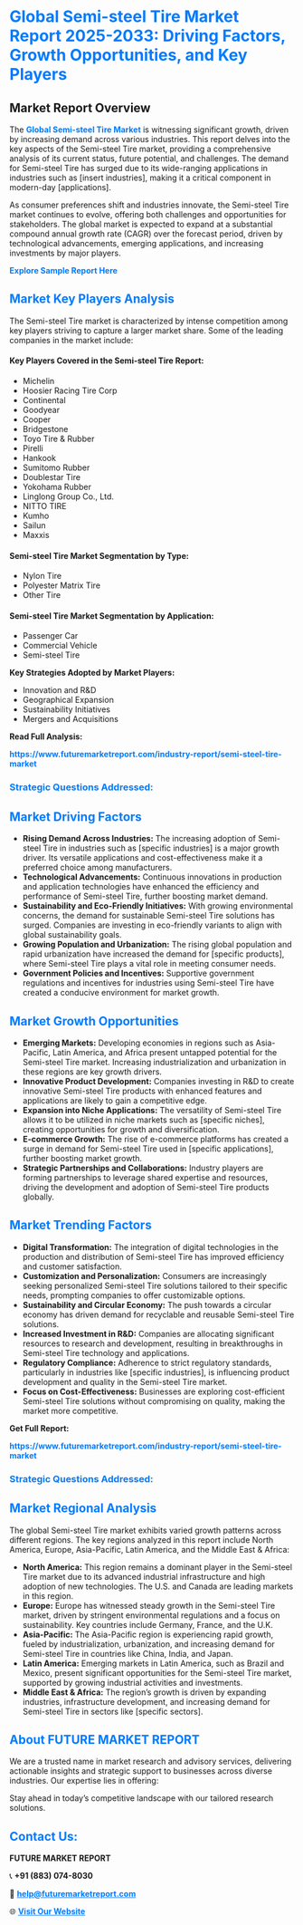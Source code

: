 <h1 style="color: #007BFF;">Global Semi-steel Tire Market Report 2025-2033: Driving Factors, Growth Opportunities, and Key Players</h1>

<section id="overview">
<h2>Market Report Overview</h2>
<p>The <a href="https://www.futuremarketreport.com/industry-report/semi-steel-tire-market" style="color: #007BFF; text-decoration: none;"><strong>Global Semi-steel Tire Market</strong></a> is witnessing significant growth, driven by increasing demand across various industries. This report delves into the key aspects of the Semi-steel Tire market, providing a comprehensive analysis of its current status, future potential, and challenges. The demand for Semi-steel Tire has surged due to its wide-ranging applications in industries such as [insert industries], making it a critical component in modern-day [applications].</p>
<p>As consumer preferences shift and industries innovate, the Semi-steel Tire market continues to evolve, offering both challenges and opportunities for stakeholders. The global market is expected to expand at a substantial compound annual growth rate (CAGR) over the forecast period, driven by technological advancements, emerging applications, and increasing investments by major players.</p>
</section>

<section id="overview">
<p><a href="https://www.futuremarketreport.com/request-sample/reportId=126495" style="color: #007BFF; text-decoration: none;"><strong>Explore Sample Report Here</strong></a></p>
</section>

<section id="key-players">
<h2 style="color: #007BFF;">Market Key Players Analysis</h2>
<p>The Semi-steel Tire market is characterized by intense competition among key players striving to capture a larger market share. Some of the leading companies in the market include:</p>
<h4>Key Players Covered in the Semi-steel Tire Report:</h4>
<ul><li>Michelin</li><li>Hoosier Racing Tire Corp</li><li>Continental</li><li>Goodyear</li><li>Cooper</li><li>Bridgestone</li><li>Toyo Tire &amp; Rubber</li><li>Pirelli</li><li>Hankook</li><li>Sumitomo Rubber</li><li>Doublestar Tire</li><li>Yokohama Rubber</li><li>Linglong Group Co., Ltd.</li><li>NITTO TIRE</li><li>Kumho</li><li>Sailun</li><li>Maxxis</li></ul>
<h4>Semi-steel Tire Market Segmentation by Type:</h4>
<ul><li>Nylon Tire</li><li>Polyester Matrix Tire</li><li>Other Tire</li></ul>

<h4>Semi-steel Tire Market Segmentation by Application:</h4>
<ul><li>Passenger Car</li><li>Commercial Vehicle</li><li>Semi-steel Tire</li></ul>
<p><strong>Key Strategies Adopted by Market Players:</strong></p>
<ul>
<li>Innovation and R&D</li>
<li>Geographical Expansion</li>
<li>Sustainability Initiatives</li>
<li>Mergers and Acquisitions</li>
</ul>
</section>

<section>
<p><strong>Read Full Analysis: </strong></p><a href="https://www.futuremarketreport.com/industry-report/semi-steel-tire-market" style="color: #007BFF; text-decoration: none;"><strong>https://www.futuremarketreport.com/industry-report/semi-steel-tire-market</strong></a>
<h3 style="color: #007BFF;">Strategic Questions Addressed:</h3>
</section>

<section id="driving-factors">
<h2 style="color: #007BFF;">Market Driving Factors</h2>
<ul>
<li><strong>Rising Demand Across Industries:</strong> The increasing adoption of Semi-steel Tire in industries such as [specific industries] is a major growth driver. Its versatile applications and cost-effectiveness make it a preferred choice among manufacturers.</li>
<li><strong>Technological Advancements:</strong> Continuous innovations in production and application technologies have enhanced the efficiency and performance of Semi-steel Tire, further boosting market demand.</li>
<li><strong>Sustainability and Eco-Friendly Initiatives:</strong> With growing environmental concerns, the demand for sustainable Semi-steel Tire solutions has surged. Companies are investing in eco-friendly variants to align with global sustainability goals.</li>
<li><strong>Growing Population and Urbanization:</strong> The rising global population and rapid urbanization have increased the demand for [specific products], where Semi-steel Tire plays a vital role in meeting consumer needs.</li>
<li><strong>Government Policies and Incentives:</strong> Supportive government regulations and incentives for industries using Semi-steel Tire have created a conducive environment for market growth.</li>
</ul>
</section>

<section id="growth-opportunities">
<h2 style="color: #007BFF;">Market Growth Opportunities</h2>
<ul>
<li><strong>Emerging Markets:</strong> Developing economies in regions such as Asia-Pacific, Latin America, and Africa present untapped potential for the Semi-steel Tire market. Increasing industrialization and urbanization in these regions are key growth drivers.</li>
<li><strong>Innovative Product Development:</strong> Companies investing in R&D to create innovative Semi-steel Tire products with enhanced features and applications are likely to gain a competitive edge.</li>
<li><strong>Expansion into Niche Applications:</strong> The versatility of Semi-steel Tire allows it to be utilized in niche markets such as [specific niches], creating opportunities for growth and diversification.</li>
<li><strong>E-commerce Growth:</strong> The rise of e-commerce platforms has created a surge in demand for Semi-steel Tire used in [specific applications], further boosting market growth.</li>
<li><strong>Strategic Partnerships and Collaborations:</strong> Industry players are forming partnerships to leverage shared expertise and resources, driving the development and adoption of Semi-steel Tire products globally.</li>
</ul>
</section>

<section id="trending-factors">
<h2 style="color: #007BFF;">Market Trending Factors</h2>
<ul>
<li><strong>Digital Transformation:</strong> The integration of digital technologies in the production and distribution of Semi-steel Tire has improved efficiency and customer satisfaction.</li>
<li><strong>Customization and Personalization:</strong> Consumers are increasingly seeking personalized Semi-steel Tire solutions tailored to their specific needs, prompting companies to offer customizable options.</li>
<li><strong>Sustainability and Circular Economy:</strong> The push towards a circular economy has driven demand for recyclable and reusable Semi-steel Tire solutions.</li>
<li><strong>Increased Investment in R&D:</strong> Companies are allocating significant resources to research and development, resulting in breakthroughs in Semi-steel Tire technology and applications.</li>
<li><strong>Regulatory Compliance:</strong> Adherence to strict regulatory standards, particularly in industries like [specific industries], is influencing product development and quality in the Semi-steel Tire market.</li>
<li><strong>Focus on Cost-Effectiveness:</strong> Businesses are exploring cost-efficient Semi-steel Tire solutions without compromising on quality, making the market more competitive.</li>
</ul>
</section>

<section>
<p><strong>Get Full Report: </strong></p><a href="https://www.futuremarketreport.com/industry-report/semi-steel-tire-market" style="color: #007BFF; text-decoration: none;"><strong>https://www.futuremarketreport.com/industry-report/semi-steel-tire-market</strong></a>
<h3 style="color: #007BFF;">Strategic Questions Addressed:</h3>
</section>


<section id="regional-analysis">
<h2 style="color: #007BFF;">Market Regional Analysis</h2>
<p>The global Semi-steel Tire market exhibits varied growth patterns across different regions. The key regions analyzed in this report include North America, Europe, Asia-Pacific, Latin America, and the Middle East & Africa:</p>
<ul>
<li><strong>North America:</strong> This region remains a dominant player in the Semi-steel Tire market due to its advanced industrial infrastructure and high adoption of new technologies. The U.S. and Canada are leading markets in this region.</li>
<li><strong>Europe:</strong> Europe has witnessed steady growth in the Semi-steel Tire market, driven by stringent environmental regulations and a focus on sustainability. Key countries include Germany, France, and the U.K.</li>
<li><strong>Asia-Pacific:</strong> The Asia-Pacific region is experiencing rapid growth, fueled by industrialization, urbanization, and increasing demand for Semi-steel Tire in countries like China, India, and Japan.</li>
<li><strong>Latin America:</strong> Emerging markets in Latin America, such as Brazil and Mexico, present significant opportunities for the Semi-steel Tire market, supported by growing industrial activities and investments.</li>
<li><strong>Middle East & Africa:</strong> The region’s growth is driven by expanding industries, infrastructure development, and increasing demand for Semi-steel Tire in sectors like [specific sectors].</li>
</ul>
</section>

<footer>
<h2 style="color: #007BFF;">About FUTURE MARKET REPORT</h2>
<p>We are a trusted name in market research and advisory services, delivering actionable insights and strategic support to businesses across diverse industries. Our expertise lies in offering:</p>

<p>Stay ahead in today’s competitive landscape with our tailored research solutions.</p>

<h2 style="color: #007BFF;">Contact Us:</h2>
<p><strong>FUTURE MARKET REPORT</strong></p>
<p>📞 <strong>+91 (883) 074-8030</strong></p>
<p>📧 <strong><a href="mailto:help@futuremarketreport.com" style="color: #007BFF;">help@futuremarketreport.com</a></strong></p>
<p>🌐 <strong><a href="https://www.futuremarketreport.com/" style="color: #007BFF;">Visit Our Website</a></strong></p>
</footer>